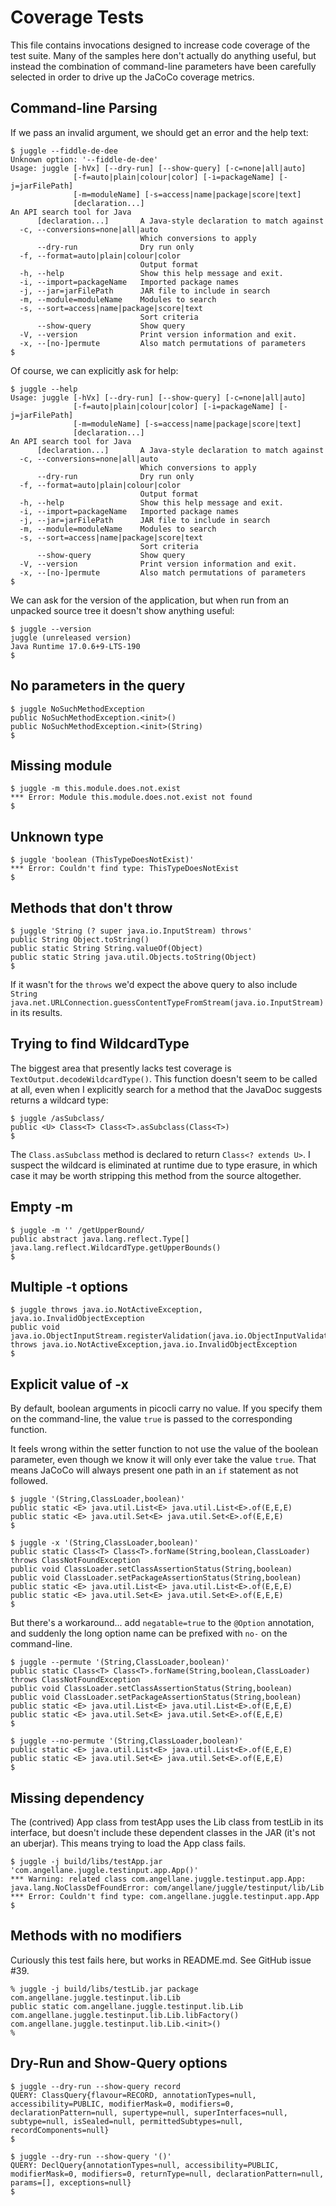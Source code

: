 <!-- 
    Juggle -- an API search tool for Java
   
    Copyright 2020,2023 Paul Bennett
   
    Licensed under the Apache License, Version 2.0 (the "License");
    you may not use this file except in compliance with the License.
    You may obtain a copy of the License at
   
       http://www.apache.org/licenses/LICENSE-2.0
   
    Unless required by applicable law or agreed to in writing, software
    distributed under the License is distributed on an "AS IS" BASIS,
    WITHOUT WARRANTIES OR CONDITIONS OF ANY KIND, either express or implied.
    See the License for the specific language governing permissions and
    limitations under the License.
-->
# Coverage Tests

This file contains invocations designed to increase code coverage of the test suite.  Many of the samples here
don't actually do anything useful, but instead the combination of command-line parameters have been carefully
selected in order to drive up the JaCoCo coverage metrics.


## Command-line Parsing

If we pass an invalid argument, we should get an error and the help text:

````
$ juggle --fiddle-de-dee
Unknown option: '--fiddle-de-dee'
Usage: juggle [-hVx] [--dry-run] [--show-query] [-c=none|all|auto]
              [-f=auto|plain|colour|color] [-i=packageName] [-j=jarFilePath]
              [-m=moduleName] [-s=access|name|package|score|text]
              [declaration...]
An API search tool for Java
      [declaration...]       A Java-style declaration to match against
  -c, --conversions=none|all|auto
                             Which conversions to apply
      --dry-run              Dry run only
  -f, --format=auto|plain|colour|color
                             Output format
  -h, --help                 Show this help message and exit.
  -i, --import=packageName   Imported package names
  -j, --jar=jarFilePath      JAR file to include in search
  -m, --module=moduleName    Modules to search
  -s, --sort=access|name|package|score|text
                             Sort criteria
      --show-query           Show query
  -V, --version              Print version information and exit.
  -x, --[no-]permute         Also match permutations of parameters
$
````

Of course, we can explicitly ask for help:

````
$ juggle --help
Usage: juggle [-hVx] [--dry-run] [--show-query] [-c=none|all|auto]
              [-f=auto|plain|colour|color] [-i=packageName] [-j=jarFilePath]
              [-m=moduleName] [-s=access|name|package|score|text]
              [declaration...]
An API search tool for Java
      [declaration...]       A Java-style declaration to match against
  -c, --conversions=none|all|auto
                             Which conversions to apply
      --dry-run              Dry run only
  -f, --format=auto|plain|colour|color
                             Output format
  -h, --help                 Show this help message and exit.
  -i, --import=packageName   Imported package names
  -j, --jar=jarFilePath      JAR file to include in search
  -m, --module=moduleName    Modules to search
  -s, --sort=access|name|package|score|text
                             Sort criteria
      --show-query           Show query
  -V, --version              Print version information and exit.
  -x, --[no-]permute         Also match permutations of parameters
$
````

We can ask for the version of the application, but when run from an unpacked
source tree it doesn't show anything useful:
````
$ juggle --version
juggle (unreleased version)
Java Runtime 17.0.6+9-LTS-190
$
````

## No parameters in the query

````
$ juggle NoSuchMethodException
public NoSuchMethodException.<init>()
public NoSuchMethodException.<init>(String)
$
````

## Missing module

````
$ juggle -m this.module.does.not.exist
*** Error: Module this.module.does.not.exist not found
$
````

## Unknown type

````
$ juggle 'boolean (ThisTypeDoesNotExist)'
*** Error: Couldn't find type: ThisTypeDoesNotExist
$
````

## Methods that don't throw

````
$ juggle 'String (? super java.io.InputStream) throws'
public String Object.toString()
public static String String.valueOf(Object)
public static String java.util.Objects.toString(Object)
$
````

If it wasn't for the `throws` we'd expect the above query to also include 
`String java.net.URLConnection.guessContentTypeFromStream(java.io.InputStream)` in its results.


## Trying to find WildcardType

The biggest area that presently lacks test coverage is `TextOutput.decodeWildcardType()`.  This function
doesn't seem to be called at all, even when I explicitly search for a method that the JavaDoc suggests
returns a wildcard type:

````
$ juggle /asSubclass/
public <U> Class<T> Class<T>.asSubclass(Class<T>)
$
````

The `Class.asSubclass` method is declared to return `Class<? extends U>`. I suspect the wildcard is eliminated
at runtime due to type erasure, in which case it may be worth stripping this method from the source altogether.


## Empty -m

````
$ juggle -m '' /getUpperBound/
public abstract java.lang.reflect.Type[] java.lang.reflect.WildcardType.getUpperBounds()
$
````


## Multiple -t options

````
$ juggle throws java.io.NotActiveException, java.io.InvalidObjectException
public void java.io.ObjectInputStream.registerValidation(java.io.ObjectInputValidation,int) throws java.io.NotActiveException,java.io.InvalidObjectException
$
````

## Explicit value of -x

By default, boolean arguments in picocli carry no value.  If you specify them on the command-line, the value `true`
is passed to the corresponding function.  

It feels wrong within the setter function to not use the value of the boolean parameter, even though we know it
will only ever take the value `true`.  That means JaCoCo will always present one path in an `if` statement as not
followed.

````
$ juggle '(String,ClassLoader,boolean)'
public static <E> java.util.List<E> java.util.List<E>.of(E,E,E)
public static <E> java.util.Set<E> java.util.Set<E>.of(E,E,E)
$
````

````
$ juggle -x '(String,ClassLoader,boolean)'
public static Class<T> Class<T>.forName(String,boolean,ClassLoader) throws ClassNotFoundException
public void ClassLoader.setClassAssertionStatus(String,boolean)
public void ClassLoader.setPackageAssertionStatus(String,boolean)
public static <E> java.util.List<E> java.util.List<E>.of(E,E,E)
public static <E> java.util.Set<E> java.util.Set<E>.of(E,E,E)
$
````

But there's a workaround... add `negatable=true` to the `@Option` annotation, and 
suddenly the long option name can be prefixed with `no-` on the command-line.

````
$ juggle --permute '(String,ClassLoader,boolean)'
public static Class<T> Class<T>.forName(String,boolean,ClassLoader) throws ClassNotFoundException
public void ClassLoader.setClassAssertionStatus(String,boolean)
public void ClassLoader.setPackageAssertionStatus(String,boolean)
public static <E> java.util.List<E> java.util.List<E>.of(E,E,E)
public static <E> java.util.Set<E> java.util.Set<E>.of(E,E,E)
$
````

````
$ juggle --no-permute '(String,ClassLoader,boolean)'
public static <E> java.util.List<E> java.util.List<E>.of(E,E,E)
public static <E> java.util.Set<E> java.util.Set<E>.of(E,E,E)
$
````

## Missing dependency

The (contrived) App class from testApp uses the Lib class from testLib in its interface, but doesn't include these
dependent classes in the JAR (it's not an uberjar).  This means trying to load the App class fails.  

````
$ juggle -j build/libs/testApp.jar 'com.angellane.juggle.testinput.app.App()'            
*** Warning: related class com.angellane.juggle.testinput.app.App: java.lang.NoClassDefFoundError: com/angellane/juggle/testinput/lib/Lib
*** Error: Couldn't find type: com.angellane.juggle.testinput.app.App
$
````


## Methods with no modifiers

Curiously this test fails here, but works in README.md.  See GitHub issue #39.
````
% juggle -j build/libs/testLib.jar package com.angellane.juggle.testinput.lib.Lib
public static com.angellane.juggle.testinput.lib.Lib com.angellane.juggle.testinput.lib.Lib.libFactory()
com.angellane.juggle.testinput.lib.Lib.<init>()
%
````

## Dry-Run and Show-Query options

````
$ juggle --dry-run --show-query record
QUERY: ClassQuery{flavour=RECORD, annotationTypes=null, accessibility=PUBLIC, modifierMask=0, modifiers=0, declarationPattern=null, supertype=null, superInterfaces=null, subtype=null, isSealed=null, permittedSubtypes=null, recordComponents=null}
$
````
````
$ juggle --dry-run --show-query '()'
QUERY: DeclQuery{annotationTypes=null, accessibility=PUBLIC, modifierMask=0, modifiers=0, returnType=null, declarationPattern=null, params=[], exceptions=null}
$
````

